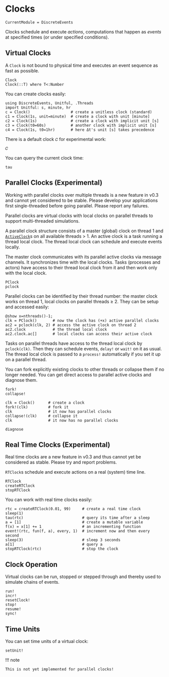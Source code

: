 # Clocks

```@meta
CurrentModule = DiscreteEvents
```

Clocks schedule and execute *actions*, computations that happen as *events* at specified times (or under specified conditions).

## Virtual Clocks

A `Clock` is not bound to physical time and executes an event sequence as fast as possible.

```@docs
Clock
Clock(::T) where T<:Number
```

You can create clocks easily:

```@repl clocks
using DiscreteEvents, Unitful, .Threads
import Unitful: s, minute, hr
c = Clock()                  # create a unitless clock (standard)
c1 = Clock(1s, unit=minute)  # create a clock with unit [minute]
c2 = Clock(1s)               # create a clock with implicit unit [s]
c3 = Clock(t0=60s)           # another clock with implicit unit [s]
c4 = Clock(1s, t0=1hr)       # here Δt's unit [s] takes precedence
```

There is a default clock `𝐶` for experimental work:

```@docs
𝐶
```

You can query the current clock time:

```@docs
tau
```

## Parallel Clocks (Experimental)

Working with parallel clocks over multiple threads is a new feature in v0.3 and cannot yet considered to be stable. Please develop your applications first single-threaded before going parallel. Please report any failures.

Parallel clocks are virtual clocks with local clocks on parallel threads to support multi-threaded simulations.

A parallel clock structure consists of a master (global) clock on thread 1 and [`ActiveClock`](@ref)s on all available threads > 1. An active clock is a task running a thread local clock. The thread local clock can schedule and execute events locally.

The master clock communicates with its parallel active clocks via message channels. It synchronizes time with the local clocks. Tasks (processes and actors) have access to their thread local clock from it and then work only with the local clock.

```@docs
PClock
pclock
```

Parallel clocks can be identified by their thread number: the master clock works on thread 1, local clocks on parallel threads ≥ 2. They can be setup and accessed easily:

```@repl clocks
@show x=nthreads()-1;
clk = PClock()       # now the clock has (+x) active parallel clocks
ac2 = pclock(clk, 2) # access the active clock on thread 2
ac2.clock            # the thread local clock
ac2.clock.ac[]       # local clocks can access their active clock
```

Tasks on parallel threads have access to the thread local clock by `pclock(clk)`. Then they can schedule events, `delay!` or `wait!` on it as usual. The thread local clock is passed to a `process!` automatically if you set it up on a parallel thread.

You can fork explicitly existing clocks to other threads or collapse them if no longer needed. You can get direct access to parallel active clocks and diagnose them.

```@docs
fork!
collapse!
```

```@repl clocks
clk = Clock()      # create a clock
fork!(clk)         # fork it
clk                # it now has parallel clocks
collapse!(clk)     # collapse it
clk                # it now has no parallel clocks
```

```@docs
diagnose
```

## Real Time Clocks (Experimental)

Real time clocks are a new feature in v0.3 and thus cannot yet be considered as stable. Please try and report problems.

`RTClock`s schedule and execute actions on a real (system) time line.

```@docs
RTClock
createRTClock
stopRTClock
```

You can work with real time clocks easily:

```@repl clocks
rtc = createRTClock(0.01, 99)     # create a real time clock
sleep(1)
tau(rtc)                          # query its time after a sleep
a = [1]                           # create a mutable variable
f(x) = x[1] += 1                  # an incrementing function 
event!(rtc, fun(f, a), every, 1)  # increment now and then every second 
sleep(3)                          # sleep 3 seconds
a[1]                              # query a
stopRTClock(rtc)                  # stop the clock
```

## Clock Operation

Virtual clocks can be run, stopped or stepped through and thereby used to simulate chains of events.

```@docs
run!
incr!
resetClock!
stop!
resume!
sync!
```

## Time Units

You can set time units of a virtual clock:

```@docs
setUnit!
```

!!! note

    This is not yet implemented for parallel clocks!
